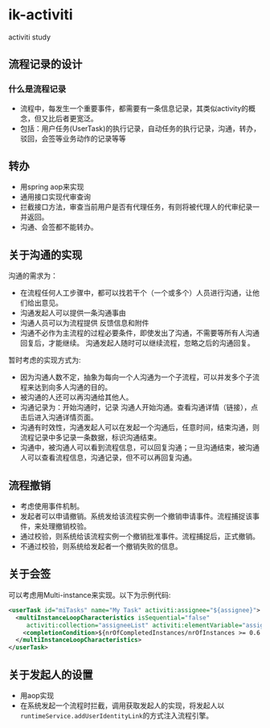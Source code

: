# ik-activiti
activiti study 

## 流程记录的设计

### 什么是流程记录
* 流程中，每发生一个重要事件，都需要有一条信息记录，其类似activity的概念，但又比后者更宽泛。
* 包括：用户任务(UserTask)的执行记录，自动任务的执行记录，沟通，转办，驳回，会签等业务动作的记录等等

## 转办
* 用spring aop来实现
* 通用接口实现代审查询
* 拦截接口方法，审查当前用户是否有代理任务，有则将被代理人的代审纪录一并返回。
* 沟通、会签都不能转办。

## 关于沟通的实现
沟通的需求为：
* 在流程任何人工步骤中，都可以找若干个（一个或多个）人员进行沟通，让他们给出意见。
* 沟通发起人可以提供一条沟通事由
* 沟通人员可以为流程提供 反馈信息和附件
* 沟通不必作为主流程的过程必要条件，即使发出了沟通，不需要等所有人沟通回复后，才能继续。
沟通发起人随时可以继续流程，忽略之后的沟通回复。


暂时考虑的实现方式为:<p>
* 因为沟通人数不定，抽象为每向一个人沟通为一个子流程，可以并发多个子流程来达到向多人沟通的目的。
* 被沟通的人还可以再沟通给其他人。
* 沟通记录为：开始沟通时，记录 沟通人开始沟通。查看沟通详情（链接），点击后进入沟通详情页面。
* 沟通有时效性，沟通发起人可以在发起一个沟通后，任意时间，结束沟通，则流程记录中多记录一条数据，标识沟通结束。
* 沟通中，被沟通人可以看到流程信息，可以回复沟通；一旦沟通结束，被沟通人可以查看流程信息，沟通记录，但不可以再回复沟通。

## 流程撤销
* 考虑使用事件机制。
* 发起者可以申请撤销。系统发给该流程实例一个撤销申请事件。流程捕捉该事件，来处理撤销校验。
* 通过校验，则系统给该流程实例一个撤销批准事件。流程捕捉后，正式撤销。
* 不通过校验，则系统给发起者一个撤销失败的信息。

## 关于会签 
可以考虑用Multi-instance来实现。以下为示例代码:
```xml
<userTask id="miTasks" name="My Task" activiti:assignee="${assignee}">
  <multiInstanceLoopCharacteristics isSequential="false"
     activiti:collection="assigneeList" activiti:elementVariable="assignee" >
    <completionCondition>${nrOfCompletedInstances/nrOfInstances >= 0.6 }</completionCondition>
  </multiInstanceLoopCharacteristics>
</userTask>
```

## 关于发起人的设置
* 用aop实现
* 在系统发起一个流程时拦截，调用获取发起人的实现，将发起人以`runtimeService.addUserIdentityLink`的方式注入流程引擎。

